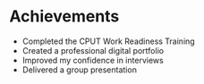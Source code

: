 # Achievements

- Completed the CPUT Work Readiness Training
- Created a professional digital portfolio
- Improved my confidence in interviews
- Delivered a group presentation

